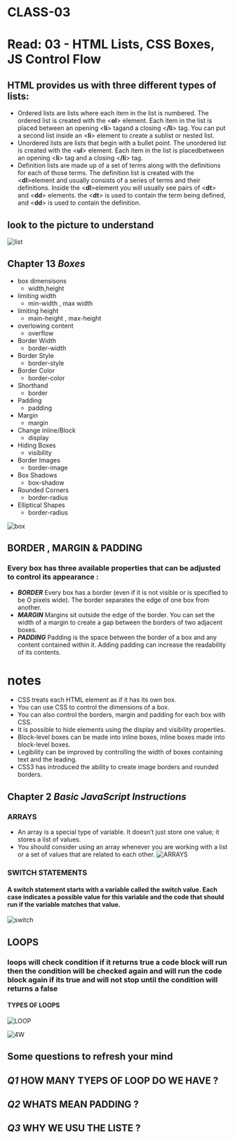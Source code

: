 # CLASS-03

# Read: 03 - HTML Lists, CSS Boxes, JS Control Flow


## HTML provides us with three different types of lists:
* Ordered lists are lists where each item in the list is numbered. The ordered list is created with the <**ol**> element. Each item in the list is placed between an opening <**li**> tagand a closing <**/li**> tag. You can put a second list inside an <**li**> element to create a sublist or nested list.
* Unordered lists are lists that begin with a bullet point. The unordered list is created with the <**ul**> element. Each item in the list is placedbetween an opening <**li**> tag and a closing <**/li**> tag.
* Definition lists are made up of a set of terms along with the definitions for each of those terms. The definition list is created with the <**dl**>element and usually consists of a series of terms and their definitions. Inside the <**dl**>element you will usually see pairs of <**dt**> and <**dd**> elements. the <**dt**> is used to contain the term being defined, and <**dd**> is used to contain the definition.

## look to the picture  to understand
![list](https://tedu.com.vn/uploaded/images/052019/2019-05-28%20(12).png)



## Chapter 13 ***Boxes***

* box dimensisons 
  * width,height
* limiting width
  * min-width , max width
* limiting height 
  * main-height , max-height
* overlowing content 
  * overflow
* Border Width  
  * border-width
* Border Style  
  * border-style
* Border Color  
  * border-color
* Shorthand 
  * border 
* Padding  
  * padding
* Margin 
  * margin
* Change inline/Block  
  * display
* Hiding Boxes 
  * visibility
* Border Images 
  * border-image
* Box Shadows 
  * box-shadow
* Rounded Corners 
  * border-radius
* Elliptical Shapes 
   * border-radius


![box](https://devopedia.org/images/article/289/5708.1602657423.png)

## BORDER , MARGIN & PADDING 
### Every box has three available properties that can be adjusted to control its appearance :
- ***BORDER*** Every box has a border (even if it is not visible or is specified to be O pixels wide). The border separates the edge of one box from another.
- ***MARGIN*** Margins sit outside the edge of the border. You can set the width of a margin to create a gap between the borders of two adjacent boxes.
- ***PADDING*** Padding is the space between the border of a box and any content contained within it. Adding padding can increase the readability of its contents.

# notes 
* CSS treats each HTML element as if it has its own box. 
*  You can use CSS to control the dimensions of a box. 
*  You can also control the borders, margin and padding for each box with CSS.
*  It is possible to hide elements using the display and visibility properties. 
*  Block-level boxes can be made into inline boxes, inline boxes made into block-level boxes. 
*  Legibility can be improved by controlling the width of boxes containing text and the leading. 
*  CSS3 has introduced the ability to create image borders and rounded borders.

## Chapter 2 ***Basic JavaScript Instructions***
### ARRAYS
* An array is a special type of variable. It doesn’t just store one value; it stores a list of values.
* You should consider using an array whenever you are working with a list or a set of values that are related to each other.
![ARRAYS](https://www.encodedna.com/javascript/remove-empty-array-slots-using-flat-method-javascript.png)


### SWITCH STATEMENTS
#### A switch statement starts with a variable called the switch value. Each case indicates a possible value for this variable and the code that should run if the variable matches that value.
![switch](https://www.codegrepper.com/codeimages/javascript-switch-statement-multiple-cases.png)

## LOOPS 
### loops will check condition if it returns true a code block will run then the condition will be checked again and will run the code block again if its true and will not stop until the condition will returns a false
 #### TYPES OF LOOPS
![LOOP](https://www.tutsmake.com/wp-content/uploads/2020/05/Loops-In-JavaScript.jpeg)


![4W](https://res.cloudinary.com/dyd911kmh/image/upload/f_auto,q_auto:best/v1508331558/Loop_2-2_igl4qt.jpg)

## Some questions to refresh your mind
## ***Q1*** HOW MANY TYEPS OF LOOP DO WE HAVE ?
## ***Q2*** WHATS MEAN PADDING ?
## ***Q3*** WHY WE USU THE LISTE ?